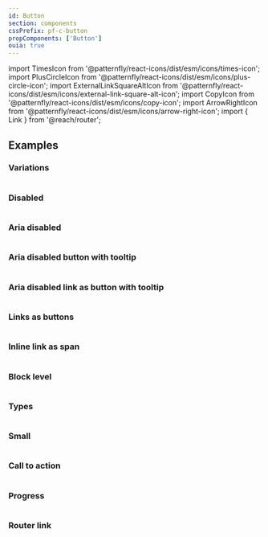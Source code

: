 ```yaml
---
id: Button
section: components
cssPrefix: pf-c-button
propComponents: ['Button']
ouia: true
---
```


import TimesIcon from '@patternfly/react-icons/dist/esm/icons/times-icon';
import PlusCircleIcon from '@patternfly/react-icons/dist/esm/icons/plus-circle-icon';
import ExternalLinkSquareAltIcon from '@patternfly/react-icons/dist/esm/icons/external-link-square-alt-icon';
import CopyIcon from '@patternfly/react-icons/dist/esm/icons/copy-icon';
import ArrowRightIcon from '@patternfly/react-icons/dist/esm/icons/arrow-right-icon';
import { Link } from '@reach/router';

## Examples

### Variations

```ts file="./ButtonVariations.tsx"
```

### Disabled

```ts file="./ButtonDisabled.tsx"
```

### Aria disabled

```ts file="./ButtonAriaDisabled.tsx"
```

### Aria disabled button with tooltip

```ts file="./ButtonAriaDisabledTooltip.tsx"
```

### Aria disabled link as button with tooltip

```ts file="./ButtonAriaDisabledLinkTooltip.tsx"
```

### Links as buttons

```ts file="./ButtonLinks.tsx"
```

### Inline link as span

```ts file="./ButtonInlineSpanLink.tsx"
```

### Block level

```ts file="./ButtonBlock.tsx"
```

### Types

```ts file="./ButtonTypes.tsx"
```

### Small

```ts file="./ButtonSmall.tsx"
```

### Call to action

```ts file="./ButtonCallToAction.tsx"
```

### Progress

```ts file="./ButtonProgress.tsx"
```

### Router link

```ts file="./ButtonRouterLink.tsx"
```
